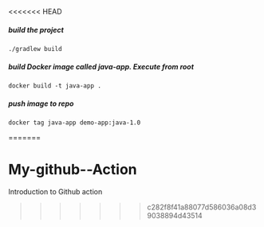 <<<<<<< HEAD
##### build the project

    ./gradlew build

##### build Docker image called java-app. Execute from root

    docker build -t java-app .
    
##### push image to repo 

    docker tag java-app demo-app:java-1.0
    
=======
# My-github--Action
Introduction to Github action
>>>>>>> c282f8f41a88077d586036a08d39038894d43514
